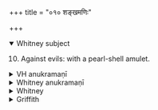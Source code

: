 +++
title = "०१० शङ्खमणिः"

+++
<details open><summary>Whitney subject</summary>

10. Against evils: with a pearl-shell amulet.
</details>


<details><summary>VH anukramaṇī</summary>

शङ्खमणिः।  
१-७ अथर्वा। शङ्खमणिः, कृशनः। अनुष्टुप्, ६ पथ्यापङ्क्तिः, ७ पञ्चपदा परानुष्टुप्शक्वरी।
</details>

<details><summary>Whitney anukramaṇī</summary>

[Atharvan.—śan̄khamaṇisūktam. taddāivatam. ānuṣṭubham: 6. pathyāpan̄kti; 7. 5-p. parānuṣṭup śakvarī.]
</details>



<details><summary>Whitney</summary>

### Comment
Found (except vs. 5) in Pāipp. iv. Used by Kāuś. (58. 9) in the same ceremony with the preceding hymn, but with an amulet of mother-of-pearl; the schol. (not the comm.) also add it in an earlier part of the ceremony (56. 17). The comm. quotes it further from Nakṣ. K. (19), as employed in a mahāśānti named vāruṇī.


⌊Although rain-drops are not expressly mentioned in this hymn nor in xix. 30. 5 (which see), I think it safe to say that the bit of Hindu folk-lore about the origin of pearls by transformation of rain-drops falling into the sea (Indische Sprüche, 344) is as old as this Vedic text and the one in xix. The references here to sky and sea and lightning, and in xix. to Parjanya and thunder and sea, all harmonize perfectly with that belief, which is at least ten centuries old (it occurs in Rājaśekhara, 900 A.D.) and has lasted till today (Manwaring's Marāṭhī Proverbs, no. 1291). See my translation of Karpūra-mañjarī, p. 264 f., and note 5. Pischel, l.c., reports as follows: "According to Aelian (περὶ ζῴων, x. 13), a pearl forms when the lightning flashes into an open seashell; according to an Arabic writer, when rain-drops fall into it, or, according to Pliny (ix. 107), dew."—The persistency of popular beliefs in India is well illustrated by the curious one concerning female snakes: see my note to Karpūra-mañjarī, p. 231.⌋


### Translations
Translated: Ludwig, p. 462; Grill, 36, 124; Griffith, 1. 142; Bloomfield, 62, 383; Weber, xviii. 36.—Bloomfield cites an article in ZDMG. (xxxvi. 135) by Pischel, who, in turn, cites a lot of interesting literature about pearl.
</details>

<details><summary>Griffith</summary>

A charm accompanying investiture with an amulet of shell
</details>
